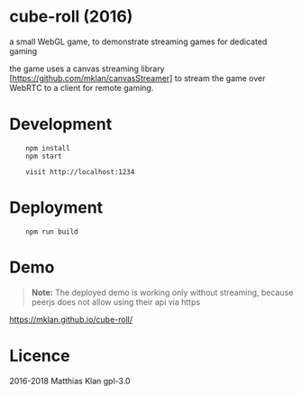 # cube-roll (2016)
a small WebGL game, to demonstrate streaming games for dedicated gaming

the game uses a canvas streaming library [https://github.com/mklan/canvasStreamer] to stream the game over WebRTC to a client for remote gaming.

# Development

```
    npm install
    npm start
    
    visit http://localhost:1234
```

# Deployment

```
    npm run build
```

# Demo

> __Note:__ The deployed demo is working only without streaming, because peerjs does not allow using their api via https


https://mklan.github.io/cube-roll/

# Licence

2016-2018 Matthias Klan
gpl-3.0
